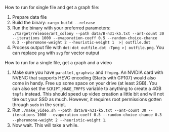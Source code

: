 How to run for single file and get a graph file:
1. Prepare data file
2. Build the binary: `cargo build --release`
3. Run the binary with your preferred parameters: `./target/release/ant_colony --path data/B-n31-k5.txt --ant-count 30 --iterations 1000 --evaporation-coeff 0.5 --random-choice-chance 0.3 --pheromone-weight 2 --heuristic-weight 1  >| outfile.dot`
4. Process output file with `dot`: `dot outfile.dot -Tpng >| outfile.png`. You can replace `png` with `svg` for vector output

How to run for a single file, get a graph and a video
1. Make sure you have `parallel`, `graphviz` and `ffmpeg`. An NVIDIA card with NVENC that supports HEVC encoding (Starts with GP107) would also come in handy. Free up some space on your drive (at least 2GB). You can also set the `SCRIPT_MAKE_TMPFS` variable to anything to create a 4GB `tmpfs` instead. This should speed up video creation a little bit and will not tire out your SSD as much. However, it requires root permissions gotten through `sudo` in the script.
2. Run `./make_video.sh --path data/B-n31-k5.txt --ant-count 30 --iterations 1000 --evaporation-coeff 0.5 --random-choice-chance 0.3 --pheromone-weight 2 --heuristic-weight 1`.
3. Now wait. This will take a while. 